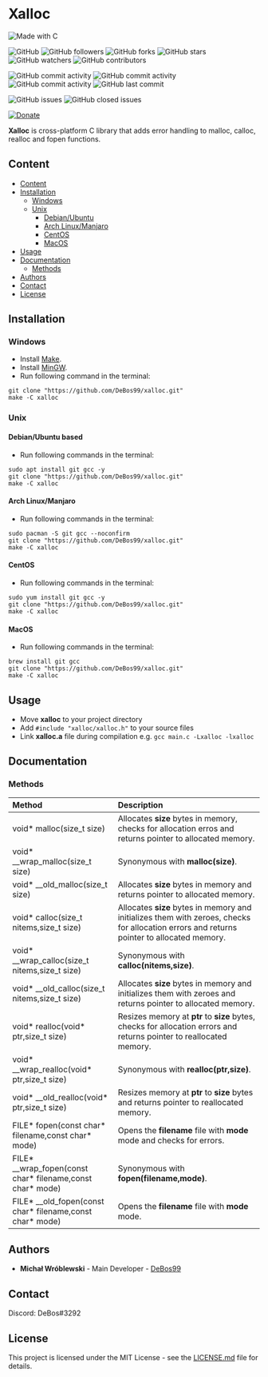 # Xalloc

![Made with C](https://img.shields.io/badge/made%20with-c-0.svg?color=cc2020&labelColor=ff3030&logo=data%3Aimage%2Fsvg%2Bxml%3Bbase64%2CPHN2ZyB4bWxucz0iaHR0cDovL3d3dy53My5vcmcvMjAwMC9zdmciIHZpZXdCb3g9IjAgMCAxMjggMTI4Ij48cGF0aCBmaWxsPSIjNjU5QUQzIiBkPSJNMTE1IDMxTDY3IDNsLTMtMS0zIDEtNDggMjhjLTIgMS0zIDMtMyA1djU2bDEgMyAxMDctNjItMy0yeiIvPjxwYXRoIGZpbGw9IiMwMzU5OUMiIGQ9Ik0xMSA5NWwyIDIgNDggMjggMyAxIDMtMSA0OC0yOGMyLTEgMy0zIDMtNVYzNmwtMS0zTDExIDk1eiIvPjxwYXRoIGZpbGw9IiNmZmYiIGQ9Ik04NSA3NmEyNSAyNSAwIDEgMSAwLTI0bDEzLTdhNDAgNDAgMCAxIDAgMCAzOWwtMTMtOHoiLz48L3N2Zz4%3D&style=for-the-badge)

![GitHub](https://img.shields.io/github/license/DeBos99/xalloc.svg?color=2020cc&labelColor=5050ff&style=for-the-badge)
![GitHub followers](https://img.shields.io/github/followers/DeBos99.svg?color=2020cc&labelColor=5050ff&style=for-the-badge)
![GitHub forks](https://img.shields.io/github/forks/DeBos99/xalloc.svg?color=2020cc&labelColor=5050ff&style=for-the-badge)
![GitHub stars](https://img.shields.io/github/stars/DeBos99/xalloc.svg?color=2020cc&labelColor=5050ff&style=for-the-badge)
![GitHub watchers](https://img.shields.io/github/watchers/DeBos99/xalloc.svg?color=2020cc&labelColor=5050ff&style=for-the-badge)
![GitHub contributors](https://img.shields.io/github/contributors/DeBos99/xalloc.svg?color=2020cc&labelColor=5050ff&style=for-the-badge)

![GitHub commit activity](https://img.shields.io/github/commit-activity/w/DeBos99/xalloc.svg?color=ffaa00&labelColor=ffaa30&style=for-the-badge)
![GitHub commit activity](https://img.shields.io/github/commit-activity/m/DeBos99/xalloc.svg?color=ffaa00&labelColor=ffaa30&style=for-the-badge)
![GitHub commit activity](https://img.shields.io/github/commit-activity/y/DeBos99/xalloc.svg?color=ffaa00&labelColor=ffaa30&style=for-the-badge)
![GitHub last commit](https://img.shields.io/github/last-commit/DeBos99/xalloc.svg?color=ffaa00&labelColor=ffaa30&style=for-the-badge)

![GitHub issues](https://img.shields.io/github/issues-raw/DeBos99/xalloc.svg?color=cc2020&labelColor=ff3030&style=for-the-badge)
![GitHub closed issues](https://img.shields.io/github/issues-closed-raw/DeBos99/xalloc.svg?color=10aa10&labelColor=30ff30&style=for-the-badge)

[![Donate](https://www.paypalobjects.com/en_US/i/btn/btn_donateCC_LG.gif)](https://www.paypal.com/cgi-bin/webscr?cmd=_s-xclick&hosted_button_id=NH8JV53DSVDMY)

**Xalloc** is cross-platform C library that adds error handling to malloc, calloc, realloc and fopen functions.

## Content

- [Content](#content)
- [Installation](#installation)
  - [Windows](#windows)
  - [Unix](#unix)
    - [Debian/Ubuntu](#apt)
    - [Arch Linux/Manjaro](#pacman)
    - [CentOS](#yum)
    - [MacOS](#homebrew)
- [Usage](#usage)
- [Documentation](#documentation)
  - [Methods](#methods)
- [Authors](#authors)
- [Contact](#contact)
- [License](#license)

## Installation

### Windows

* Install [Make](http://gnuwin32.sourceforge.net/packages/make.htm).
* Install [MinGW](https://sourceforge.net/projects/mingw-w64/files/latest/download).
* Run following command in the terminal:
```
git clone "https://github.com/DeBos99/xalloc.git"
make -C xalloc
```

### Unix

#### <a name="APT">Debian/Ubuntu based

* Run following commands in the terminal:
```
sudo apt install git gcc -y
git clone "https://github.com/DeBos99/xalloc.git"
make -C xalloc
```

#### <a name="Pacman">Arch Linux/Manjaro

* Run following commands in the terminal:
```
sudo pacman -S git gcc --noconfirm
git clone "https://github.com/DeBos99/xalloc.git"
make -C xalloc
```

#### <a name="YUM">CentOS

* Run following commands in the terminal:
```
sudo yum install git gcc -y
git clone "https://github.com/DeBos99/xalloc.git"
make -C xalloc
```

#### <a name="Homebrew">MacOS

* Run following commands in the terminal:
```
brew install git gcc
git clone "https://github.com/DeBos99/xalloc.git"
make -C xalloc
```

## Usage

* Move **xalloc** to your project directory
* Add `#include "xalloc/xalloc.h"` to your source files
* Link **xalloc.a** file during compilation e.g. `gcc main.c -Lxalloc -lxalloc`

## Documentation

### Methods

| Method                                                      | Description                                                                                                                                |
| :---------------------------------------------------------- | :----------------------------------------------------------------------------------------------------------------------------------------- |
| void* malloc(size_t size)                                   | Allocates **size** bytes in memory, checks for allocation erros and returns pointer to allocated memory.                                   |
| void* \_\_wrap_malloc(size_t size)                          | Synonymous with **malloc(size)**.                                                                                                          |
| void* \_\_old_malloc(size_t size)                           | Allocates **size** bytes in memory and returns pointer to allocated memory.                                                                |
| void* calloc(size_t nitems,size_t size)                     | Allocates **size** bytes in memory and initializes them with zeroes, checks for allocation errors and returns pointer to allocated memory. |
| void* \_\_wrap_calloc(size_t nitems,size_t size)            | Synonymous with **calloc(nitems,size)**.                                                                                                   |
| void* \_\_old_calloc(size_t nitems,size_t size)             | Allocates **size** bytes in memory and initializes them with zeroes and returns pointer to allocated memory.                               |
| void* realloc(void* ptr,size_t size)                        | Resizes memory at **ptr** to **size** bytes, checks for allocation errors and returns pointer to reallocated memory.                       |
| void* \_\_wrap_realloc(void* ptr,size_t size)               | Synonymous with **realloc(ptr,size)**.                                                                                                     |
| void* \_\_old_realloc(void* ptr,size_t size)                | Resizes memory at **ptr** to **size** bytes and returns pointer to reallocated memory.                                                     |
| FILE* fopen(const char* filename,const char* mode)          | Opens the **filename** file with **mode** mode and checks for errors.                                                                      |
| FILE* \_\_wrap_fopen(const char* filename,const char* mode) | Synonymous with **fopen(filename,mode)**.                                                                                                  |
| FILE* \_\_old_fopen(const char* filename,const char* mode)  | Opens the **filename** file with **mode** mode.                                                                                            |

## Authors

* **Michał Wróblewski** - Main Developer - [DeBos99](https://github.com/DeBos99)

## Contact

Discord: DeBos#3292

## License

This project is licensed under the MIT License - see the [LICENSE.md](LICENSE.md) file for details.
